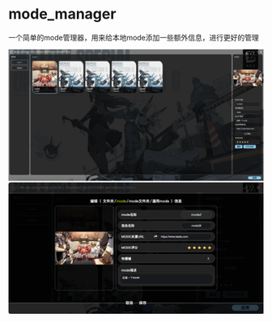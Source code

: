 # mode_manager

一个简单的mode管理器，用来给本地mode添加一些额外信息，进行更好的管理


<img  src="https://github.com/erha2777/public/blob/main/images/500fd9f9d72a6059f44ebb4b3834349b033bba01.png" />
<img  src="https://github.com/erha2777/public/blob/main/images/f9dcd100baa1cd11355a2971a912c8fcc2ce2df6.png" />
